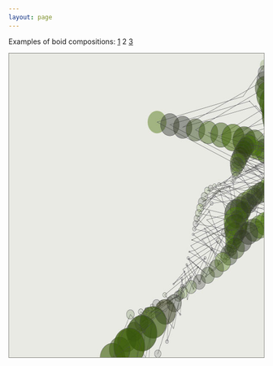 ```yaml
---
layout: page
---
```

<p>Examples of boid compositions:
<a href="boids1">1</a> 2 <a href="boids3">3</a></p>

<p><span class="media"><img src="/static/media/boids2.jpg" width="600" height="600" alt="" /></span>
</p>
